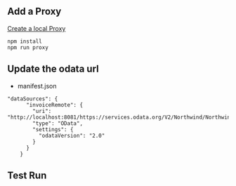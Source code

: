 ## Add a Proxy

[Create a local Proxy](https://openui5.hana.ondemand.com/#/topic/5bb388fc289d44dca886c8fa25da466e.html#loio5bb388fc289d44dca886c8fa25da466e__CORSAnywhere)

```
npm install
npm run proxy
```

## Update the odata url

- manifest.json

```
"dataSources": {
	  "invoiceRemote": {
		"uri": "http://localhost:8081/https://services.odata.org/V2/Northwind/Northwind.svc/",
		"type": "OData",
		"settings": {
		  "odataVersion": "2.0"
		}
	  }
	}
```	

## Test Run
